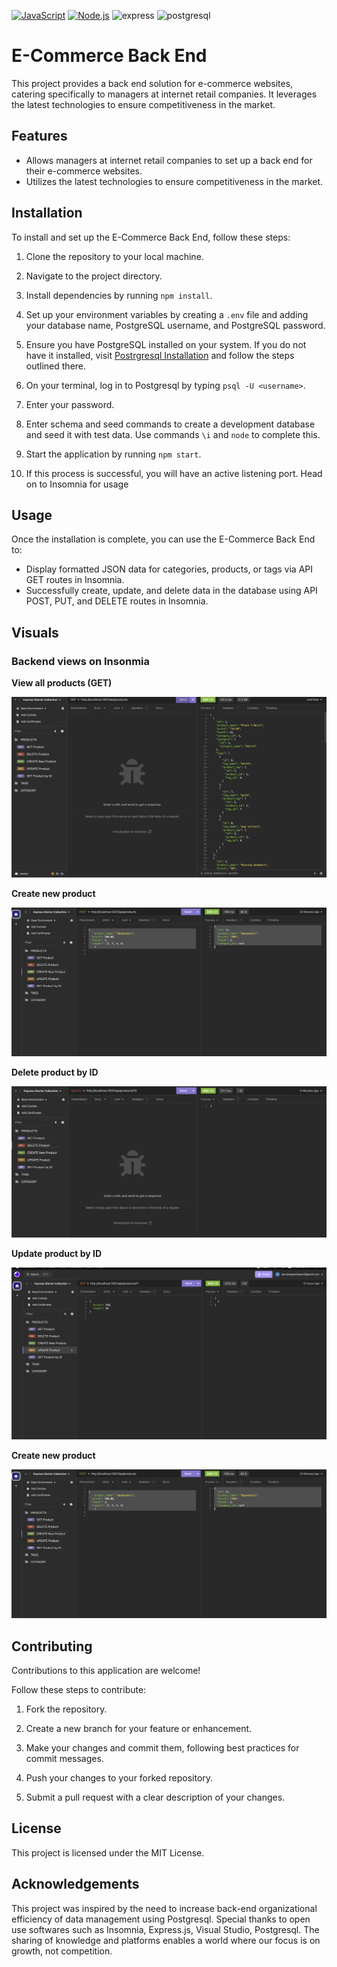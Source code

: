 
[![JavaScript](https://img.shields.io/badge/-JavaScript-yellow)](https://www.javascript.com/)
[![Node.js](https://img.shields.io/badge/-Node.js-green)](https://nodejs.org/)
![express](https://img.shields.io/badge/Express.js-purple)
![postgresql](https://img.shields.io/badge/Postgresql-blue)


# E-Commerce Back End


This project provides a back end solution for e-commerce websites, catering specifically to managers at internet retail companies. It leverages the latest technologies to ensure competitiveness in the market.

## Features
- Allows managers at internet retail companies to set up a back end for their e-commerce websites.
- Utilizes the latest technologies to ensure competitiveness in the market.

## Installation
To install and set up the E-Commerce Back End, follow these steps:
1. Clone the repository to your local machine.
2. Navigate to the project directory.
3. Install dependencies by running `npm install`.
4. Set up your environment variables by creating a `.env` file and adding your database name, PostgreSQL username, and PostgreSQL password.
5. Ensure you have PostgreSQL installed on your system. If you do not have it installed, visit [Postrgresql Installation](https://www.postgresql.org/docs/current/tutorial-install.html) and follow the steps outlined there.
6. On your terminal, log in to Postgresql by typing `psql -U <username>`.
7. Enter your password.
8. Enter schema and seed commands to create a development database and seed it with test data. Use commands `\i` and `node` to complete this.


9. Start the application by running `npm start`.

10. If this process is successful, you will have an active listening port. Head on to Insomnia for usage

## Usage
Once the installation is complete, you can use the E-Commerce Back End to:

- Display formatted JSON data for categories, products, or tags via API GET routes in Insomnia.
- Successfully create, update, and delete data in the database using API POST, PUT, and DELETE routes in Insomnia.

## Visuals

### Backend views on Insonmia

**View all products (GET)**


![get-all](image.png)


**Create new product**


![alt text](image-2.png)


**Delete product by ID**

![Delete by ID](image-1.png)



**Update product by ID**


![Update](image-3.png)


**Create new product**


![alt text](image-2.png)





## Contributing

Contributions to this application are welcome! 

Follow these steps to contribute:

1. Fork the repository.

2. Create a new branch for your feature or enhancement.
3. Make your changes and commit them, following best practices for commit messages.
4. Push your changes to your forked repository.
5. Submit a pull request with a clear description of your changes.



## License

This project is licensed under the MIT License.

## Acknowledgements


This project was inspired by the need to increase back-end organizational efficiency of data management using Postgresql. 
Special thanks to open use softwares such as Insomnia, Express.js, Visual Studio, Postgresql. The sharing of knowledge and platforms enables a world where our focus is on growth, not competition. 